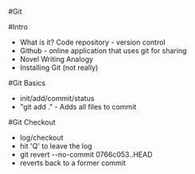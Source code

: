 #Git

#Intro
* What is it?  Code repository - version control
* Github - online application that uses git for sharing
* Novel Writing Analogy
* Installing Git (not really)

#Git Basics
* init/add/commit/status
* "git add ." - Adds all files to commit

#Git Checkout
* log/checkout
* hit 'Q' to leave the log 
* git revert --no-commit 0766c053..HEAD
*   reverts back to a former commit